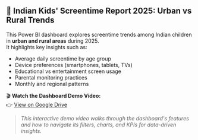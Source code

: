 ## 📱 Indian Kids' Screentime Report 2025: Urban vs Rural Trends

This Power BI dashboard explores screentime trends among Indian children in **urban and rural areas** during 2025.  
It highlights key insights such as:

- Average daily screentime by age group
- Device preferences (smartphones, tablets, TVs)
- Educational vs entertainment screen usage
- Parental monitoring practices
- Monthly and regional patterns

🎬 **Watch the Dashboard Demo Video:**  
👉 [View on Google Drive](https://drive.google.com/file/d/1uQ5uV3_AlpyB_OuoLoR4lWPCe7iSSuOu/view?usp=sharing)

> *This interactive demo video walks through the dashboard's features and how to navigate its filters, charts, and KPIs for data-driven insights.*
